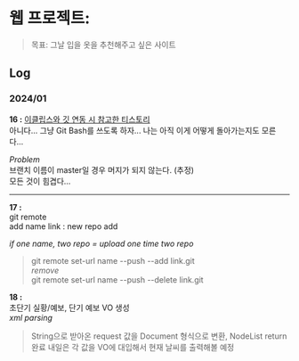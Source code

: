 # 웹 프로젝트:
> 목표: 그날 입을 옷을 추천해주고 싶은 사이트

## Log
### 2024/01
**16 :**
[이클립스와 깃 연동 시 참고한 티스토리](https://mollangpiu.tistory.com/309)   
아니다... 그냥 Git Bash를 쓰도록 하자... 나는 아직 이게 어떻게 돌아가는지도 모른다...   
   
*Problem*   
브랜치 이름이 master일 경우 머지가 되지 않는다. (추정)   
모든 것이 힘겹다...   
   
<hr>   
   
**17 :**   
git remote   
add name link : new repo add   
   
*if one name, two repo = upload one time two repo*   
> git remote set-url name --push --add link.git   
*remove*   
> git remote set-url name --push --delete link.git   


**18 :**   
초단기 실황/예보, 단기 예보 VO 생성   
*xml parsing*   
> String으로 받아온 request 값을 Document 형식으로 변환, NodeList return 완료
> 내일은 각 값을 VO에 대입해서 현재 날씨를 출력해볼 예정
